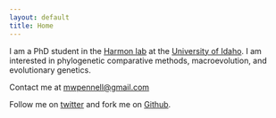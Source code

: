 ```yaml
---
layout: default
title: Home
---
```


I am a PhD student in the [Harmon lab](http://www.webpages.uidaho.edu/~lukeh/) at the [University of Idaho](http://www.ibest.uidaho.edu/). I am interested in phylogenetic comparative methods, macroevolution, and evolutionary genetics.

Contact me at mwpennell@gmail.com

Follow me on [twitter](https://twitter.com/mwpennell) and fork me on [Github](https://github.com/mwpennell).
